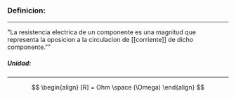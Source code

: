 ### **Definicion:**
---
"La resistencia electrica de un componente es una magnitud que representa la oposicion a la circulacion de [[corriente]] de dicho componente.""

##### **Unidad:**
---
$$
\begin{align}
[R] = Ohm \space (\Omega)
\end{align}
$$

